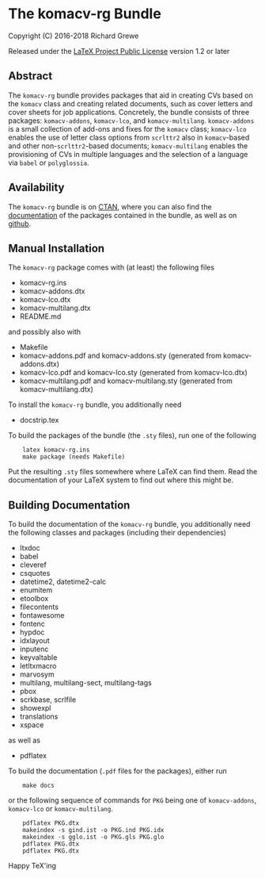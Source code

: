 The komacv-rg Bundle
=======================

Copyright (C) 2016-2018 Richard Grewe

Released under the [LaTeX Project Public License](http://www.latex-project.org/lppl/) version 1.2 or later

## Abstract

The `komacv-rg` bundle provides packages that aid in creating CVs based
on the `komacv` class and creating related documents, such as cover letters
and cover sheets for job applications.
Concretely, the bundle consists of three packages: `komacv-addons`,
`komacv-lco`, and `komacv-multilang`.
`komacv-addons` is a small collection of add-ons and fixes for the
`komacv` class; `komacv-lco` enables the use of letter class options
from `scrlttr2` also in `komacv`-based and other non-`scrlttr2`-based
documents; `komacv-multilang` enables the provisioning of CVs in multiple
languages and the selection of a language via `babel` or `polyglossia`.

## Availability

The `komacv-rg` bundle is on [CTAN](http://www.ctan.org/pkg/komacv-rg),
where you can also find the [documentation](http://mirrors.ctan.org/macros/latex/contrib/komacv-rg/) of the packages contained in the bundle,
as well as on [github](https://github.com/Ri-Ga/komacv-rg).

## Manual Installation

The `komacv-rg` package comes with (at least) the following files
* komacv-rg.ins
* komacv-addons.dtx
* komacv-lco.dtx
* komacv-multilang.dtx
* README.md

and possibly also with
* Makefile
* komacv-addons.pdf and komacv-addons.sty (generated from komacv-addons.dtx)
* komacv-lco.pdf and komacv-lco.sty (generated from komacv-lco.dtx)
* komacv-multilang.pdf and komacv-multilang.sty (generated from komacv-multilang.dtx)

To install the `komacv-rg` bundle, you additionally need
* docstrip.tex

To build the packages of the bundle (the `.sty` files), run one of the following
```
    latex komacv-rg.ins
    make package (needs Makefile)
```

Put the resulting `.sty` files somewhere where LaTeX can find them.
Read the documentation of your LaTeX system to find out where this
might be.

## Building Documentation

To build the documentation of the `komacv-rg` bundle, you additionally
need the following classes and packages (including their dependencies)
* ltxdoc
* babel
* cleveref
* csquotes
* datetime2, datetime2-calc
* enumitem
* etoolbox
* filecontents
* fontawesome
* fontenc
* hypdoc
* idxlayout
* inputenc
* keyvaltable
* letltxmacro
* marvosym
* multilang, multilang-sect, multilang-tags
* pbox
* scrkbase, scrlfile
* showexpl
* translations
* xspace

as well as
* pdflatex

To build the documentation (`.pdf` files for the packages), either run
```
    make docs
```
or the following sequence of commands for `PKG` being one of `komacv-addons`,
`komacv-lco` or `komacv-multilang`.
```
    pdflatex PKG.dtx
    makeindex -s gind.ist -o PKG.ind PKG.idx
    makeindex -s gglo.ist -o PKG.gls PKG.glo
    pdflatex PKG.dtx
    pdflatex PKG.dtx
```

Happy TeX'ing
